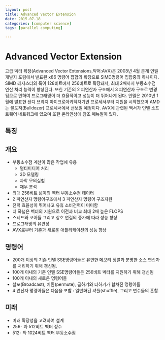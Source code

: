 ```yaml
---
layout: post
title: Advanced Vector Extension
date: 2015-07-18
categories: [computer science]
tags: [parallel computing]

---
```


# Advanced Vector Extension

고급 벡터 확장(Advanced Vector Extensions,약어:AVX)은 2008년 4월 춘계 인텔 개발자 포럼에서 발표된 x86 명령어 집합의 확장으로 SIMD명령어 집합중의 하나이다. SIMD 레지스터의 폭이 128비트에서 256비트로 확장돼서, 최대 2배까지 부동소수점 연산 처리 능력이 향상된다. 또한 기존의 2 피연산자 구조에서 3 피연산자 구조로 변경됨으로 인하여 프로그래밍이 더 효율적이고 성능이 더 뛰어나게 된다. 인텔은 2010년 1월에 발표한 샌디 브리지 마이크로아키텍처기반 프로세서부터 지원을 시작했으며 AMD는 불도저(Bulldozer) 프로세서에서 선보일 예정이다. AVX에 관련된 백서가 인텔 소프트웨어 네트워크에 있으며 또한 온라인상에 참조 매뉴얼이 있다.

## 특징
## 개요
* 부동소수점 계산이 많은 작업에 유용
	* 멀티미디어 처리
	* 3D 모델링
	* 과학 모의실험
	* 재무 분석
* 최대 256비트 넓이의 벡터 부동소수점 데이터
* 2 피연산자 명령어구조에서 3 피연산자 명령어 구조지원
* 전력 효율성이 뛰어나고 유휴 소비전력이 미미함
* 더 폭넓은 벡터의 지원으로 이전과 비교 최대 2배 높은 FLOPS
* 스레드와 코어들 그리고 상호 연결의 증가에 따라 성능 향상
* 프로그래밍의 유연성
* AVX로부터 기존과 새로운 애플리케이션의 성능 향상

## 명령어
* 200개 이상의 기존 인텔 SSE명령어들은 유연한 메모리 정렬과 분명한 소스 연산자를 처리하기 위해 갱신됨.
* 100개 이내의 기존 인텔 SSE명령어들은 256비트 벡터를 지원하기 위해 갱신됨
* 100개 이내의 새로운 명령어들
* 살포(Broadcast), 치환(permute), 곱하기와 더하기가 합쳐진 명령어들
* 4 연산자 명령어들은 다음을 포함 : 일반화된 셔플(shuffle), 그리고 변수들의 혼합

## 미래
* 미래 확장성을 고려하여 설계
* 256- 과 512비트 벡터 정수
* 512- 와 1024비트 벡터 부동소수점
